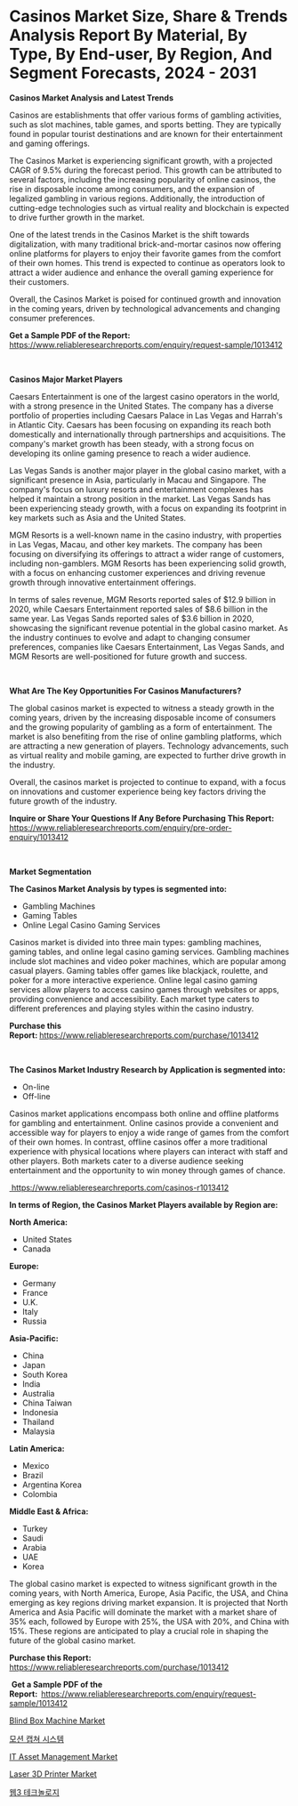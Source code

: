 <p><h1>Casinos Market Size, Share & Trends Analysis Report By Material, By Type, By End-user, By Region, And Segment Forecasts, 2024 - 2031</h1></p><p><strong>Casinos Market Analysis and Latest Trends</strong></p>
<p><p>Casinos are establishments that offer various forms of gambling activities, such as slot machines, table games, and sports betting. They are typically found in popular tourist destinations and are known for their entertainment and gaming offerings.</p><p>The Casinos Market is experiencing significant growth, with a projected CAGR of 9.5% during the forecast period. This growth can be attributed to several factors, including the increasing popularity of online casinos, the rise in disposable income among consumers, and the expansion of legalized gambling in various regions. Additionally, the introduction of cutting-edge technologies such as virtual reality and blockchain is expected to drive further growth in the market.</p><p>One of the latest trends in the Casinos Market is the shift towards digitalization, with many traditional brick-and-mortar casinos now offering online platforms for players to enjoy their favorite games from the comfort of their own homes. This trend is expected to continue as operators look to attract a wider audience and enhance the overall gaming experience for their customers.</p><p>Overall, the Casinos Market is poised for continued growth and innovation in the coming years, driven by technological advancements and changing consumer preferences.</p></p>
<p><strong>Get a Sample PDF of the Report:&nbsp;</strong> <a href="https://www.reliableresearchreports.com/enquiry/request-sample/1013412">https://www.reliableresearchreports.com/enquiry/request-sample/1013412</a></p>
<p>&nbsp;</p>
<p><strong>Casinos Major Market Players</strong></p>
<p><p>Caesars Entertainment is one of the largest casino operators in the world, with a strong presence in the United States. The company has a diverse portfolio of properties including Caesars Palace in Las Vegas and Harrah's in Atlantic City. Caesars has been focusing on expanding its reach both domestically and internationally through partnerships and acquisitions. The company's market growth has been steady, with a strong focus on developing its online gaming presence to reach a wider audience.</p><p>Las Vegas Sands is another major player in the global casino market, with a significant presence in Asia, particularly in Macau and Singapore. The company's focus on luxury resorts and entertainment complexes has helped it maintain a strong position in the market. Las Vegas Sands has been experiencing steady growth, with a focus on expanding its footprint in key markets such as Asia and the United States.</p><p>MGM Resorts is a well-known name in the casino industry, with properties in Las Vegas, Macau, and other key markets. The company has been focusing on diversifying its offerings to attract a wider range of customers, including non-gamblers. MGM Resorts has been experiencing solid growth, with a focus on enhancing customer experiences and driving revenue growth through innovative entertainment offerings.</p><p>In terms of sales revenue, MGM Resorts reported sales of $12.9 billion in 2020, while Caesars Entertainment reported sales of $8.6 billion in the same year. Las Vegas Sands reported sales of $3.6 billion in 2020, showcasing the significant revenue potential in the global casino market. As the industry continues to evolve and adapt to changing consumer preferences, companies like Caesars Entertainment, Las Vegas Sands, and MGM Resorts are well-positioned for future growth and success.</p></p>
<p>&nbsp;</p>
<p><strong>What Are The Key Opportunities For Casinos Manufacturers?</strong></p>
<p><p>The global casinos market is expected to witness a steady growth in the coming years, driven by the increasing disposable income of consumers and the growing popularity of gambling as a form of entertainment. The market is also benefiting from the rise of online gambling platforms, which are attracting a new generation of players. Technology advancements, such as virtual reality and mobile gaming, are expected to further drive growth in the industry. </p><p>Overall, the casinos market is projected to continue to expand, with a focus on innovations and customer experience being key factors driving the future growth of the industry.</p></p>
<p><strong>Inquire or Share Your Questions If Any Before Purchasing This Report:</strong> <a href="https://www.reliableresearchreports.com/enquiry/pre-order-enquiry/1013412">https://www.reliableresearchreports.com/enquiry/pre-order-enquiry/1013412</a></p>
<p>&nbsp;</p>
<p><strong>Market Segmentation</strong></p>
<p><strong>The Casinos Market Analysis by types is segmented into:</strong></p>
<p><ul><li>Gambling Machines</li><li>Gaming Tables</li><li>Online Legal Casino Gaming Services</li></ul></p>
<p><p>Casinos market is divided into three main types: gambling machines, gaming tables, and online legal casino gaming services. Gambling machines include slot machines and video poker machines, which are popular among casual players. Gaming tables offer games like blackjack, roulette, and poker for a more interactive experience. Online legal casino gaming services allow players to access casino games through websites or apps, providing convenience and accessibility. Each market type caters to different preferences and playing styles within the casino industry.</p></p>
<p><strong>Purchase this Report:&nbsp;</strong><a href="https://www.reliableresearchreports.com/purchase/1013412">https://www.reliableresearchreports.com/purchase/1013412</a></p>
<p>&nbsp;</p>
<p><strong>The Casinos Market Industry Research by Application is segmented into:</strong></p>
<p><ul><li>On-line</li><li>Off-line</li></ul></p>
<p><p>Casinos market applications encompass both online and offline platforms for gambling and entertainment. Online casinos provide a convenient and accessible way for players to enjoy a wide range of games from the comfort of their own homes. In contrast, offline casinos offer a more traditional experience with physical locations where players can interact with staff and other players. Both markets cater to a diverse audience seeking entertainment and the opportunity to win money through games of chance.</p></p>
<p><a href="https://www.reliableresearchreports.com/casinos-r1013412">&nbsp;https://www.reliableresearchreports.com/casinos-r1013412</a></p>
<p><strong>In terms of Region, the Casinos Market Players available by Region are:</strong></p>
<p>
    <p> <strong> North America: </strong>
        <ul>
            <li>United States</li>
            <li>Canada</li>
        </ul>
        </p> 
    <p> <strong> Europe: </strong>
        <ul>
            <li>Germany</li>
            <li>France</li>
            <li>U.K.</li>
            <li>Italy</li>
            <li>Russia</li>
        </ul>
        </p> 
    <p> <strong> Asia-Pacific: </strong>
        <ul>
            <li>China</li>
            <li>Japan</li>
            <li>South Korea</li>
            <li>India</li>
            <li>Australia</li>
            <li>China Taiwan</li>
            <li>Indonesia</li>
            <li>Thailand</li>
            <li>Malaysia</li>
        </ul>
        </p> 
    <p> <strong> Latin America: </strong>
        <ul>
            <li>Mexico</li>
            <li>Brazil</li>
            <li>Argentina Korea</li>
            <li>Colombia</li>
        </ul>
        </p> 
    <p> <strong> Middle East & Africa: </strong>
        <ul>
            <li>Turkey</li>
            <li>Saudi</li>
            <li>Arabia</li>
            <li>UAE</li>
            <li>Korea</li>
        </ul>
    </p>
    </p>
<p><p>The global casino market is expected to witness significant growth in the coming years, with North America, Europe, Asia Pacific, the USA, and China emerging as key regions driving market expansion. It is projected that North America and Asia Pacific will dominate the market with a market share of 35% each, followed by Europe with 25%, the USA with 20%, and China with 15%. These regions are anticipated to play a crucial role in shaping the future of the global casino market.</p></p>
<p><strong>Purchase this Report: </strong><a href="https://www.reliableresearchreports.com/purchase/1013412">https://www.reliableresearchreports.com/purchase/1013412</a></p>
<p>&nbsp;<strong>Get a Sample PDF of the Report:&nbsp;&nbsp;</strong><a href="https://www.reliableresearchreports.com/enquiry/request-sample/1013412">https://www.reliableresearchreports.com/enquiry/request-sample/1013412</a></p>
<p><strong></strong></p>
<p><p><a href="https://www.linkedin.com/pulse/blind-box-machine-market-furnishes-information-share-trends-jb9bc">Blind Box Machine Market</a></p><p><a href="https://github.com/TrevorKruvalis5678/Market-Research-Report-List-1/blob/main/201062250468.md">모션 캡쳐 시스템</a></p><p><a href="https://github.com/okotobwrhuteie/Market-Research-Report-List-2/blob/main/it-asset-management-market.md">IT Asset Management Market</a></p><p><a href="https://www.linkedin.com/pulse/laser-3d-printer-market-trends-forecast-competitive-analysis-ljrqc?trackingId=RJbP9PLPxTfYINwRUhXAYw%3D%3D">Laser 3D Printer Market</a></p><p><a href="https://github.com/lzuwsfreyoq70/Market-Research-Report-List-2/blob/main/737186550467.md">웹3 테크놀로지</a></p></p>